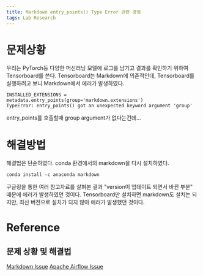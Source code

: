 ```yaml
---
title: Markdown entry_points() Type Error 관련 경험
tags: Lab Research
---
```


# 문제상황

우리는 PyTorch등 다양한 머신러닝 모델에 로그를 남기고 결과를 확인하기 위하여 Tensorboard를 쓴다.
Tensorboard는 Markdown에 의존적인데, Tensorboard를 실행하려고 보니 Markdown에서 에러가 발생하였다.

```
INSTALLED_EXTENSIONS = metadata.entry_points(group='markdown.extensions')
TypeError: entry_points() got an unexpected keyword argument 'group'
```

entry_points를 호출할때 group argument가 없다는건데...

# 해결방법

해결법은 단순하였다. 
conda 환경에서의 markdown을 다시 설치하였다.

```
conda install -c anaconda markdown
```

구글링을 통한 여러 참고자료를 살펴본 결과 "version이 업데이트 되면서 바뀐 부분" 때문에 에러가 발생하였던 것이다.
Tensorboard만 설치하면 markdown도 설치는 되지만, 최신 버전으로 설치가 되지 않아 에러가 발생했던 것이다.

# Reference

## 문제 상황 및 해결법

[Markdown Issue](https://github.com/mkdocs/mkdocs/issues/2469)
[Apache Airflow Issue](https://github.com/apache/airflow/issues/19804)